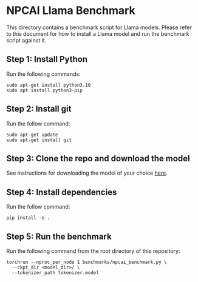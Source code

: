 # NPCAI Llama Benchmark

This directory contains a benchmark script for Llama models. Please refer to this document for how to install a Llama model and run the benchmark script against it.

## Step 1: Install Python

Run the following commands:

```
sudo apt-get install python3.10
sudo apt install python3-pip
```

## Step 2: Install git

Run the follow command:

```
sudo apt-get update
sudo apt-get install git
```

## Step 3: Clone the repo and download the model

See instructions for downloading the model of your choice [here](https://github.com/NPCAI-Studio/llama/blob/main/README.md).

## Step 4: Install dependencies

Run the follow command:

```
pip install -e .
```

## Step 5: Run the benchmark

Run the following command from the root directory of this repository:

```
torchrun --nproc_per_node 1 benchmarks/npcai_benchmark.py \
  --ckpt_dir <model_dir>/ \
  --tokenizer_path tokenizer.model
```
